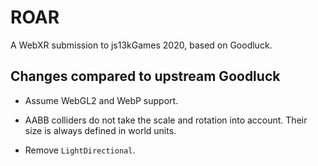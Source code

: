# ROAR

A WebXR submission to js13kGames 2020, based on Goodluck.

## Changes compared to upstream Goodluck

- Assume WebGL2 and WebP support.

- AABB colliders do not take the scale and rotation into account. Their size is always defined in world units.

- Remove `LightDirectional`.
